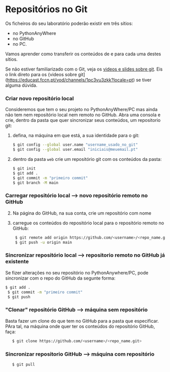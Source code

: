 # Repositórios no Git

Os ficheiros do seu laboratório poderão existir em três sítios: 
* no PythonAnyWhere
* no GitHub 
* no PC. 

Vamos aprender como transferir os conteúdos de e para cada uma destes sítios.

Se não estiver familiarizado com o Git, veja os [videos e slides sobre git](https://moodle.ensinolusofona.pt/course/view.php?id=9482#section-3). Eis o link direto para os {videos sobre git](https://educast.fccn.pt/vod/channels/1pc3vu3zkk?locale=pt) se tiver alguma dúvida.

### Criar novo repositório local

Consideremos que tem o seu projeto no PythonAnyWhere/PC mas ainda não tem nem repositório local nem remoto no GitHub. Abra uma consola e crie, dentro da pasta que quer sincronizar seus conteúdos, um repositorio git:

1. defina, na máquina em que está, a sua identidade para o git:
    ```Bash
    $ git config --global user.name "username_usado_no_git"
    $ git config --global user.email "iniciais@meuemail.pt"
    ```

2. dentro da pasta `web` crie um repositório git com os conteúdos da pasta:
    ```Bash
    $ git init
    $ git add .
    $ git commit -m "primeiro commit"
    $ git branch -M main
    ```
        
### Carregar repositório local --> novo repositório remoto no GitHub

2. Na página do GitHub, na sua conta, crie um repositório com nome <numeroAluno-pw-labs>

3. carregue os conteúdos do repositório local para o repositório remoto no GitHub:
   ```Bash
    $ git remote add origin https://github.com/<username>/<repo_name.git>
    $ git push -u origin main
   ```   

### Sincronizar repositório local --> repositorio remoto no GitHub já existente
    
Se fizer alterações no seu repositório no PythonAnywhere/PC, pode sincronizar com o repo do GitHub da segunte forma:
   ```Bash
   $ git add .
    $ git commit -m "primeiro commit"
    $ git push
   ```
        
### "Clonar" repositório GitHub --> máquina sem repositório
Basta fazer um clone do que tem no GitHub para a pasta que especificar. PAra tal, na máquina onde quer ter os conteúdos do repositório GitHub, faça:

```Bash
   $ git clone https://github.com/<username>/<repo_name.git>
   ```     
               
### Sincronizar repositorio GitHub --> máquina com repositório 

```Bash
   $ git pull
   ```
        
